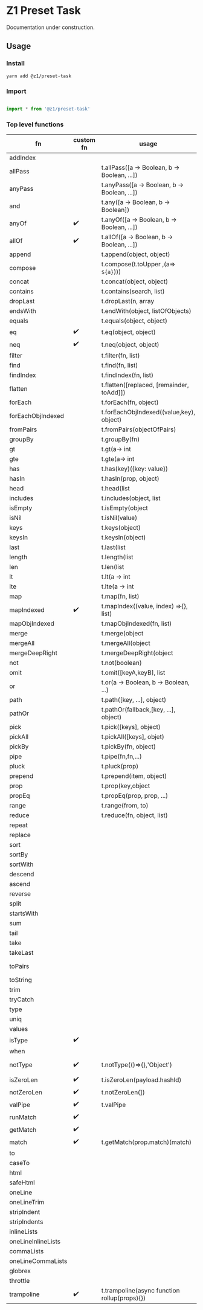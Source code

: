 # Z1 Preset Task

Documentation under construction.

## Usage

### Install

```
yarn add @z1/preset-task
```

### Import

```JavaScript

import * from '@z1/preset-task'

```

### Top level functions

| fn                 | custom fn          | usage                                                | docs                                                                            |
| ------------------ | ------------------ | ---------------------------------------------------- | ------------------------------------------------------------------------------- |
| addIndex           |                    |                                                      | [addIndex](https://ramdajs.com/docs/#addIndex)                                  |
| allPass            |                    | t.allPass([a → Boolean, b → Boolean, ...])           | [allPass](https://ramdajs.com/docs/#allPass)                                    |
| anyPass            |                    | t.anyPass([a → Boolean, b → Boolean, ...])           | [anyPass](https://ramdajs.com/docs/#anyPass)                                    |
| and                |                    | t.any([a → Boolean, b → Boolean])                    | [and](https://ramdajs.com/docs/#and)                                            |
| anyOf              | :heavy_check_mark: | t.anyOf([a → Boolean, b → Boolean, ...])             | [anyOf](./src/sync.js)                                                          |
| allOf              | :heavy_check_mark: | t.allOf([a → Boolean, b → Boolean, ...])             | [allOf](./src/sync.js)                                                          |
| append             |                    | t.append(object, object)                             | [append](https://ramdajs.com/docs/#append)                                      |
| compose            |                    | t.compose(t.toUpper ,(a=> `${a}`)))                  | [compose](https://ramdajs.com/docs/#compose)                                    |
| concat             |                    | t.concat(object, object)                             | [concat](https://ramdajs.com/docs/#concat)                                      |
| contains           |                    | t.contains(search, list)                             | [contains](https://ramdajs.com/docs/#contains)                                  |
| dropLast           |                    | t.dropLast(n, array || string )                      | [dropLast](https://ramdajs.com/docs/#dropLast)                                  |
| endsWith           |                    | t.endWith(object, listOfObjects)                     | [endsWith](https://ramdajs.com/docs/#endsWith)                                  |
| equals             |                    | t.equals(object, object)                             | [equals](https://ramdajs.com/docs/#equals)                                      |
| eq                 | :heavy_check_mark: | t.eq(object, object)                                 | shorthand for equals                                                            |
| neq                | :heavy_check_mark: | t.neq(object, object)                                | pipe(equals, not)                                            |
| filter             |                    | t.filter(fn, list)                                   | [filter](https://ramdajs.com/docs/#filter)                                      |
| find               |                    | t.find(fn, list)                                     | [find](https://ramdajs.com/docs/#find)                                          |
| findIndex          |                    | t.findIndex(fn, list)                                | [findIndex](https://ramdajs.com/docs/#findIndex)                                |
| flatten            |                    | t.flatten([replaced, [remainder, toAdd]])            | [flatten](https://ramdajs.com/docs/#flatten)                                    |
| forEach            |                    | t.forEach(fn, object)                                | [forEach](https://ramdajs.com/docs/#forEach)                                    |
| forEachObjIndexed  |                    | t.forEachObjIndexed((value,key), object)             | [forEachObjIndexed](https://ramdajs.com/docs/#forEachObjIndexed)                |
| fromPairs          |                    | t.fromPairs(objectOfPairs)                           | [fromPairs](https://ramdajs.com/docs/#fromPairs)                                |
| groupBy            |                    | t.groupBy(fn)                                        | [groupBy](https://ramdajs.com/docs/#groupBy)                                    |
| gt                 |                    | t.gt(a-> int|string, b-> int|string)                 | [gt](https://ramdajs.com/docs/#gt)                                              |
| gte                |                    | t.gte(a-> int|string, b-> int|string)                | [gte](https://ramdajs.com/docs/#gte)                                            |
| has                |                    | t.has(key)({key: value})                             | [has](https://ramdajs.com/docs/#has)                                            |
| hasIn              |                    | t.hasIn(prop, object)                                | [hasIn](https://ramdajs.com/docs/#hasIn)                                        |
| head               |                    | t.head(list|string)                                  | [head](https://ramdajs.com/docs/#head)                                          |
| includes           |                    | t.includes(object, list|string)                      | [includes](https://ramdajs.com/docs/#includes)                                  |
| isEmpty            |                    | t.isEmpty(object|list)                               | [isEmpty](https://ramdajs.com/docs/#isEmpty)                                    |
| isNil              |                    | t.isNil(value)                                       | [isNil](https://ramdajs.com/docs/#isNil)                                        |
| keys               |                    | t.keys(object)                                       | [keys](https://ramdajs.com/docs/#keys)                                          |
| keysIn             |                    | t.keysIn(object)                                     | [keysIn](https://ramdajs.com/docs/#keysIn)                                      |
| last               |                    | t.last(list|string)                                  | [last](https://ramdajs.com/docs/#last)                                          |
| length             |                    | t.length(list|string)                                | [length](https://ramdajs.com/docs/#length)                                      |
| len                |                    | t.len(list|string)                                   | shorthand for length                                                            |
| lt                 |                    | t.lt(a → int|string, b → int|string)                 | [lt](https://ramdajs.com/docs/#lt)                                              |
| lte                |                    | t.lte(a → int|string, b → int|string)                | [lte](https://ramdajs.com/docs/#lte)                                            |
| map                |                    | t.map(fn, list)                                      | [map](https://ramdajs.com/docs/#map)                                            |
| mapIndexed         | :heavy_check_mark: | t.mapIndex((value, index) =>{}, list)                | addIndex(map)                                |
| mapObjIndexed      |                    | t.mapObjIndexed(fn, list)                            | [mapObjIndexed](https://ramdajs.com/docs/#mapObjIndexed)                        |
| merge              |                    | t.merge(object|list, object|list)                    | [merge](https://ramdajs.com/docs/#merge)                                        |
| mergeAll           |                    | t.mergeAll(object|list, object|list)                 | [mergeAll](https://ramdajs.com/docs/#mergeAll)                                  |
| mergeDeepRight     |                    | t.mergeDeepRight(object|list, object|list)           | [mergeDeepRight](https://ramdajs.com/docs/#mergeDeepRight)                      |
| not                |                    | t.not(boolean)                                       | [not](https://ramdajs.com/docs/#not)                                            |
| omit               |                    | t.omit([keyA,keyB], list|object)                     | [omit](https://ramdajs.com/docs/#omit)                                          |
| or                 |                    | t.or(a → Boolean, b → Boolean, ...)                  | [or](https://ramdajs.com/docs/#or)                                              |
| path               |                    | t.path([key, ...], object)                           | [path](https://ramdajs.com/docs/#path)                                          |
| pathOr             |                    | t.pathOr(fallback,[key, ...], object)                | [pathOr](https://ramdajs.com/docs/#pathOr)                                      |
| pick               |                    | t.pick([keys], object)                               | [pick](https://ramdajs.com/docs/#pick)                                          |
| pickAll            |                    | t.pickAll([keys], objet)                             | [pickAll](https://ramdajs.com/docs/#pickAll)                                    |
| pickBy             |                    | t.pickBy(fn, object)                                 | [pickBy](https://ramdajs.com/docs/#pickBy)                                      |
| pipe               |                    | t.pipe(fn,fn,...)                                    | [pipe](https://ramdajs.com/docs/#pipe)                                          |
| pluck              |                    | t.pluck(prop)                                        | [pluck](https://ramdajs.com/docs/#pluck)                                        |
| prepend            |                    | t.prepend(item, object)                              | [prepend](https://ramdajs.com/docs/#prepend)                                    |
| prop               |                    | t.prop(key,object|list)                              | [prop](https://ramdajs.com/docs/#prop)                                          |
| propEq             |                    | t.propEq(prop, prop, ...)                            | [propEq](https://ramdajs.com/docs/#propEq)                                      |
| range              |                    | t.range(from, to)                                    | [range](https://ramdajs.com/docs/#range)                                        |
| reduce             |                    | t.reduce(fn, object, list)                                    | [reduce](https://ramdajs.com/docs/#reduce)                                      |
| repeat             |                    |                                                      | [repeat](https://ramdajs.com/docs/#repeat)                                      |
| replace            |                    |                                                      | [replace](https://ramdajs.com/docs/#replace)                                    |
| sort               |                    |                                                      | [sort](https://ramdajs.com/docs/#sort)                                          |
| sortBy             |                    |                                                      | [sortBy](https://ramdajs.com/docs/#sortBy)                                      |
| sortWith           |                    |                                                      | [sortWith](https://ramdajs.com/docs/#sortWith)                                  |
| descend            |                    |                                                      | [descend](https://ramdajs.com/docs/#descend)                                    |
| ascend             |                    |                                                      | [ascend](https://ramdajs.com/docs/#ascend)                                      |
| reverse            |                    |                                                      | [reverse](https://ramdajs.com/docs/#reverse)                                    |
| split              |                    |                                                      | [split](https://ramdajs.com/docs/#split)                                        |
| startsWith         |                    |                                                      | [startsWith](https://ramdajs.com/docs/#startsWith)                              |
| sum                |                    |                                                      | [sum](https://ramdajs.com/docs/#sum)                                            |
| tail               |                    |                                                      | [tail](https://ramdajs.com/docs/#tail)                                          |
| take               |                    |                                                      | [take](https://ramdajs.com/docs/#take)                                          |
| takeLast           |                    |                                                      | [takeLast](https://ramdajs.com/docs/#takeLast)                                  |
| toPairs            |                    |                                                      | [toPairs])(https://ramdajs.com/docs/#toPairs)                                   |
| toString           |                    |                                                      | [toString](https://ramdajs.com/docs/#toString)                                  |
| trim               |                    |                                                      | [trim](https://ramdajs.com/docs/#trim)                                          |
| tryCatch           |                    |                                                      | [tryCatch](https://ramdajs.com/docs/#tryCatch)                                  |
| type               |                    |                                                      | [type](https://ramdajs.com/docs/#type)                                          |
| uniq               |                    |                                                      | [uniq](https://ramdajs.com/docs/#uniq)                                          |
| values             |                    |                                                      | [values](https://ramdajs.com/docs/#values)                                      |
| isType             | :heavy_check_mark: |                                                      | [isType](https://ramdajs.com/docs/#isType)                                      |
| when               |                    |                                                      | [when](https://ramdajs.com/docs/#when)                                          |
| notType            | :heavy_check_mark: | t.notType(()=>{},'Object')                           | (subject, typeKey) => not(isType(subject, typeKey))                             |
| isZeroLen          | :heavy_check_mark: | t.isZeroLen(payload.hashId)                          | [isZeroLen](./src/sync.js)                                                      |
| notZeroLen         | :heavy_check_mark: | t.notZeroLen(])                                      | pipe(isZeroLen, not)                                                            |
| valPipe            | :heavy_check_mark: | t.valPipe                                            | val => (...args) => pipe(...args)(val)                                          |
| runMatch           | :heavy_check_mark: |                                                      | [runMatch](https://ramdajs.com/docs/#runMatch)                                  |
| getMatch           | :heavy_check_mark: |                                                      | [getMatch](https://ramdajs.com/docs/#addIndex)                                  |
| match              | :heavy_check_mark: | t.getMatch(prop.match)(match)                        | [match](./src/sync.js)                                                          |
| to                 |                    |                                                      | [to](https://ramdajs.com/docs/#addIndex)                                        |
| caseTo             |                    |                                                      | Same as above `to` fn                                                           |
| html               |                    |                                                      | [html](https://github.com/zspecza/common-tags#html)                             |
| safeHtml           |                    |                                                      | [safeHtml](https://github.com/zspecza/common-tags#safehtml)                     |
| oneLine            |                    |                                                      | [oneLine](https://github.com/zspecza/common-tags#oneLine)                       |
| oneLineTrim        |                    |                                                      | [oneLineTrim](https://github.com/zspecza/common-tags#oneLineTrim)               |
| stripIndent        |                    |                                                      | [stripIndent](https://github.com/zspecza/common-tags#stripIndent)               |
| stripIndents       |                    |                                                      | [stripIndents](https://github.com/zspecza/common-tags#stripIndents)             |
| inlineLists        |                    |                                                      | [inlineLists](https://github.com/zspecza/common-tags#inlineLists)               |
| oneLineInlineLists |                    |                                                      | [oneLineInlineLists](https://github.com/zspecza/common-tags#oneLineInlineLists) |
| commaLists         |                    |                                                      | [commaLists](https://github.com/zspecza/common-tags#commaLists)                 |
| oneLineCommaLists  |                    |                                                      | [oneLineCommaLists](https://github.com/zspecza/common-tags#oneLineCommaLists)   |
| globrex            |                    |                                                      | [globrex](https://github.com/terkelg/globrex)                                   |
| throttle           |                    |                                                      | [throttle](https://lodash.com/docs/#throttle)                                   |
| trampoline         | :heavy_check_mark: | t.trampoline(async function rollup(props){})         | [trampoline](./src/sync.js)                                                     |
